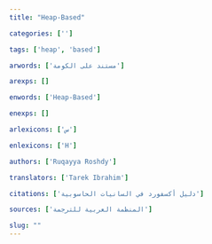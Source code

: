 ```yaml
---
title: "Heap-Based"

categories: ['']

tags: ['heap', 'based']

arwords: ['مستند على الكومة']

arexps: []

enwords: ['Heap-Based']

enexps: []

arlexicons: ['س']

enlexicons: ['H']

authors: ['Ruqayya Roshdy']

translators: ['Tarek Ibrahim']

citations: ['دليل أكسفورد في السانيات الحاسوبية']

sources: ['المنظمة العربية للترجمة']

slug: ""
---
```

